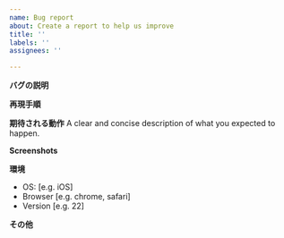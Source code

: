 ```yaml
---
name: Bug report
about: Create a report to help us improve
title: ''
labels: ''
assignees: ''

---
```


**バグの説明**


**再現手順**

**期待される動作**
A clear and concise description of what you expected to happen.

**Screenshots**


**環境**
 - OS: [e.g. iOS]
 - Browser [e.g. chrome, safari]
 - Version [e.g. 22]

**その他**

